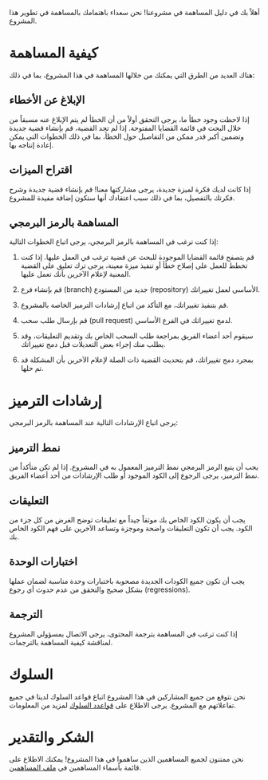 أهلاً بك في دليل المساهمة في مشروعنا! نحن سعداء باهتمامك بالمساهمة في تطوير هذا المشروع.

# كيفية المساهمة

هناك العديد من الطرق التي يمكنك من خلالها المساهمة في هذا المشروع، بما في ذلك:

## الإبلاغ عن الأخطاء

إذا لاحظت وجود خطأ ما، يرجى التحقق أولاً من أن الخطأ لم يتم الإبلاغ عنه مسبقاً من خلال البحث في قائمة القضايا المفتوحة. إذا لم تجد القضية، قم بإنشاء قضية جديدة وتضمين أكبر قدر ممكن من التفاصيل حول الخطأ، بما في ذلك الخطوات التي يمكن إعادة إنتاجه بها.

## اقتراح الميزات

إذا كانت لديك فكرة لميزة جديدة، يرجى مشاركتها معنا! قم بإنشاء قضية جديدة وشرح فكرتك بالتفصيل، بما في ذلك سبب اعتقادك أنها ستكون إضافة مفيدة للمشروع.

## المساهمة بالرمز البرمجي

إذا كنت ترغب في المساهمة بالرمز البرمجي، يرجى اتباع الخطوات التالية:

1. قم بتصفح قائمة القضايا الموجودة للبحث عن قضية ترغب في العمل عليها. إذا كنت تخطط للعمل على إصلاح خطأ أو تنفيذ ميزة معينة، يرجى ترك تعليق على القضية المعنية لإعلام الآخرين بأنك تعمل عليها.

2. قم بإنشاء فرع (branch) جديد من المستودع (repository) الأساسي لعمل تغييراتك.

3. قم بتنفيذ تغييراتك، مع التأكد من اتباع إرشادات الترميز الخاصة بالمشروع.

4. قم بإرسال طلب سحب (pull request) لدمج تغييراتك في الفرع الأساسي.

5. سيقوم أحد أعضاء الفريق بمراجعة طلب السحب الخاص بك وتقديم التعليقات، وقد يطلب منك إجراء بعض التعديلات قبل دمج تغييراتك.

6. بمجرد دمج تغييراتك، قم بتحديث القضية ذات الصلة لإعلام الآخرين بأن المشكلة قد تم حلها.

# إرشادات الترميز

يرجى اتباع الإرشادات التالية عند المساهمة بالرمز البرمجي:

## نمط الترميز

يجب أن يتبع الرمز البرمجي نمط الترميز المعمول به في المشروع. إذا لم تكن متأكداً من نمط الترميز، يرجى الرجوع إلى الكود الموجود أو طلب الإرشادات من أحد أعضاء الفريق.

## التعليقات

يجب أن يكون الكود الخاص بك موثقاً جيداً مع تعليقات توضح الغرض من كل جزء من الكود. يجب أن تكون التعليقات واضحة وموجزة وتساعد الآخرين على فهم الكود الخاص بك.

## اختبارات الوحدة

يجب أن تكون جميع الكودات الجديدة مصحوبة باختبارات وحدة مناسبة لضمان عملها بشكل صحيح والتحقق من عدم حدوث أي رجوع (regressions).

## الترجمة

إذا كنت ترغب في المساهمة بترجمة المحتوى، يرجى الاتصال بمسؤولي المشروع لمناقشة كيفية المساهمة بالترجمات.

# السلوك

نحن نتوقع من جميع المشاركين في هذا المشروع اتباع قواعد السلوك لدينا في جميع تفاعلاتهم مع المشروع. يرجى الاطلاع على [قواعدد السلوك](CODE_OF_CONDUCT.md) لمزيد من المعلومات.

# الشكر والتقدير

نحن ممتنون لجميع المساهمين الذين ساهموا في هذا المشروع! يمكنك الاطلاع على قائمة بأسماء المساهمين في [ملف المساهمين](CONTRIBUTORS.md).